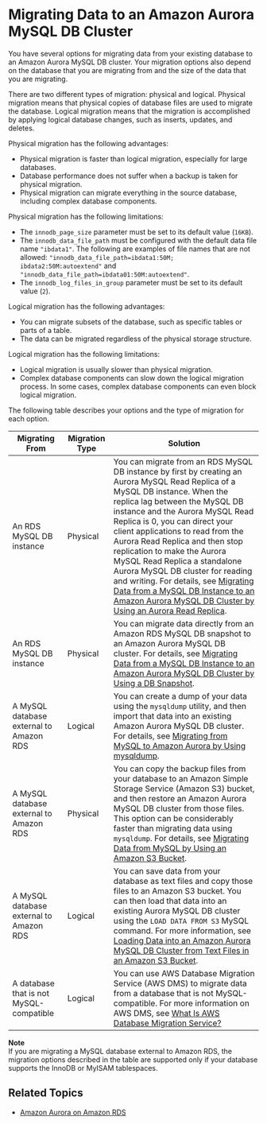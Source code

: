 # Migrating Data to an Amazon Aurora MySQL DB Cluster<a name="AuroraMySQL.Migrating"></a>

You have several options for migrating data from your existing database to an Amazon Aurora MySQL DB cluster\. Your migration options also depend on the database that you are migrating from and the size of the data that you are migrating\.

There are two different types of migration: physical and logical\. Physical migration means that physical copies of database files are used to migrate the database\. Logical migration means that the migration is accomplished by applying logical database changes, such as inserts, updates, and deletes\.

Physical migration has the following advantages:
+ Physical migration is faster than logical migration, especially for large databases\.
+ Database performance does not suffer when a backup is taken for physical migration\.
+ Physical migration can migrate everything in the source database, including complex database components\.

Physical migration has the following limitations:
+ The `innodb_page_size` parameter must be set to its default value \(`16KB`\)\.
+ The `innodb_data_file_path` must be configured with the default data file name `"ibdata1"`\. The following are examples of file names that are not allowed: `"innodb_data_file_path=ibdata1:50M; ibdata2:50M:autoextend"` and `"innodb_data_file_path=ibdata01:50M:autoextend"`\.
+ The `innodb_log_files_in_group` parameter must be set to its default value \(`2`\)\.

Logical migration has the following advantages:
+ You can migrate subsets of the database, such as specific tables or parts of a table\.
+ The data can be migrated regardless of the physical storage structure\.

Logical migration has the following limitations:
+ Logical migration is usually slower than physical migration\.
+ Complex database components can slow down the logical migration process\. In some cases, complex database components can even block logical migration\.

The following table describes your options and the type of migration for each option\.


| Migrating From | Migration Type | Solution | 
| --- | --- | --- | 
| An RDS MySQL DB instance | Physical |  You can migrate from an RDS MySQL DB instance by first by creating an Aurora MySQL Read Replica of a MySQL DB instance\. When the replica lag between the MySQL DB instance and the Aurora MySQL Read Replica is 0, you can direct your client applications to read from the Aurora Read Replica and then stop replication to make the Aurora MySQL Read Replica a standalone Aurora MySQL DB cluster for reading and writing\. For details, see [Migrating Data from a MySQL DB Instance to an Amazon Aurora MySQL DB Cluster by Using an Aurora Read Replica](AuroraMySQL.Migrating.RDSMySQL.Replica.md)\.  | 
| An RDS MySQL DB instance | Physical |  You can migrate data directly from an Amazon RDS MySQL DB snapshot to an Amazon Aurora MySQL DB cluster\. For details, see [Migrating Data from a MySQL DB Instance to an Amazon Aurora MySQL DB Cluster by Using a DB Snapshot](AuroraMySQL.Migrating.RDSMySQL.md)\.  | 
| A MySQL database external to Amazon RDS | Logical |  You can create a dump of your data using the `mysqldump` utility, and then import that data into an existing Amazon Aurora MySQL DB cluster\. For details, see [Migrating from MySQL to Amazon Aurora by Using mysqldump](AuroraMySQL.Migrating.ExtMySQL.md#AuroraMySQL.Migrating.ExtMySQL.mysqldump)\.  | 
| A MySQL database external to Amazon RDS | Physical |  You can copy the backup files from your database to an Amazon Simple Storage Service \(Amazon S3\) bucket, and then restore an Amazon Aurora MySQL DB cluster from those files\. This option can be considerably faster than migrating data using `mysqldump`\. For details, see [Migrating Data from MySQL by Using an Amazon S3 Bucket](AuroraMySQL.Migrating.ExtMySQL.md#AuroraMySQL.Migrating.ExtMySQL.S3)\.  | 
| A MySQL database external to Amazon RDS | Logical |  You can save data from your database as text files and copy those files to an Amazon S3 bucket\. You can then load that data into an existing Aurora MySQL DB cluster using the `LOAD DATA FROM S3` MySQL command\. For more information, see [Loading Data into an Amazon Aurora MySQL DB Cluster from Text Files in an Amazon S3 Bucket](AuroraMySQL.Integrating.LoadFromS3.md)\.  | 
| A database that is not MySQL\-compatible | Logical |  You can use AWS Database Migration Service \(AWS DMS\) to migrate data from a database that is not MySQL\-compatible\. For more information on AWS DMS, see [What Is AWS Database Migration Service?](http://docs.aws.amazon.com/dms/latest/userguide/Welcome.html) | 

**Note**  
If you are migrating a MySQL database external to Amazon RDS, the migration options described in the table are supported only if your database supports the InnoDB or MyISAM tablespaces\.

## Related Topics<a name="AuroraMySQL.Migrating.RelatedTopics"></a>
+ [Amazon Aurora on Amazon RDS](CHAP_Aurora.md)